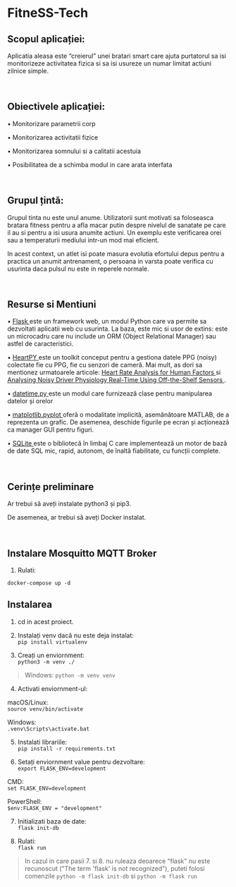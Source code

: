 # FitneSS-Tech

<!-- <br> -->

## Scopul aplicației: 

  Aplicatia aleasa este “creierul” unei bratari smart care ajuta purtatorul sa isi monitorizeze activitatea fizica si sa isi usureze un numar limitat actiuni zilnice simple. 
  
<br>

## Obiectivele aplicației: 

• Monitorizare parametrii corp 

• Monitorizarea activitatii fizice 

• Monitorizarea somnului si a calitatii acestuia 

• Posibilitatea de a schimba modul in care arata interfata 

<br>

## Grupul țintă: 

  Grupul tinta nu este unul anume. Utilizatorii sunt motivati sa foloseasca bratara fitness pentru a afla macar putin despre nivelul de sanatate pe care il au si pentru a isi usura anumite actiuni. Un exemplu este verificarea orei sau a temperaturii mediului intr-un mod mai eficient. 

  In acest context, un atlet isi poate masura evolutia efortului depus pentru a practica un anumit antrenament, o persoana in varsta poate verifica cu usurinta daca pulsul nu este in reperele normale. 

<br>

## Resurse si Mentiuni

• <a href="https://www.bing.com/search?q=flask&cvid=23b41ea58cf7459892ee57b1aa3fefbb&aqs=edge.0.0l8j69i61.752j0j1&pglt=43&FORM=ANNAB1&PC=U531"> Flask </a> este un framework web, un modul Python care va permite sa dezvoltati aplicatii web cu usurinta. La baza, este mic si usor de extins: este un microcadru care nu include un ORM (Object Relational Manager) sau astfel de caracteristici.

• <a href="https://python-heart-rate-analysis-toolkit.readthedocs.io/en/latest/"> HeartPY </a> este un toolkit conceput pentru a gestiona datele PPG (noisy) colectate fie cu PPG, fie cu senzori de cameră.
Mai mult, as dori sa mentionez urmatoarele articole: <a href="https://www.researchgate.net/publication/325967542_Heart_Rate_Analysis_for_Human_Factors_Development_and_Validation_of_an_Open_Source_Toolkit_for_Noisy_Naturalistic_Heart_Rate_Data"> Heart Rate Analysis for Human Factors </a> si <a href="https://www.researchgate.net/publication/328654252_Analysing_Noisy_Driver_Physiology_Real-Time_Using_Off-the-Shelf_Sensors_Heart_Rate_Analysis_Software_from_the_Taking_the_Fast_Lane_Project?channel=doi&linkId=5bdab2c84585150b2b959d13&showFulltext=true"> Analysing Noisy Driver Physiology Real-Time Using Off-the-Shelf Sensors </a>.

• <a href="https://docs.python.org/3/library/datetime.html"> datetime.py </a> este un modul care furnizează clase pentru manipularea datelor și orelor

• <a href="https://matplotlib.org/stable/api/_as_gen/matplotlib.pyplot.html"> matplotlib.pyplot </a> oferă o modalitate implicită, asemănătoare MATLAB, de a reprezenta un grafic. De asemenea, deschide figurile pe ecran și acționează ca manager GUI pentru figuri.

• <a href="https://sqlite.org/index.html"> SQLite </a> este o bibliotecă în limbaj C care implementează un motor de bază de date SQL mic, rapid, autonom, de înaltă fiabilitate, cu funcții complete.

<br>

## Cerințe preliminare

Ar trebui să aveți instalate python3 și pip3.

De asemenea, ar trebui să aveți Docker instalat.

<br>

## Instalare Mosquitto MQTT Broker
1. Rulati: <br>

`docker-compose up -d`

## Instalarea

1. cd in acest proiect.

2. Instalați venv dacă nu este deja instalat: <br>
`pip install virtualenv`

3. Creați un enviornment: <br>
`python3 -m venv ./`

>Windows: `python -m venv venv`

4. Activati enviornment-ul:

macOS/Linux: <br>
`source venv/bin/activate`

Windows: <br>
`.venv\Scripts\activate.bat`

5. Instalati librariile: <br>
`pip install -r requirements.txt`

6. Setați enviornment value pentru dezvoltare: <br>
`export FLASK_ENV=development`

CMD: <br>
`set FLASK_ENV=development`

PowerShell: <br>
`$env:FLASK_ENV = "development"`

7. Initializati baza de date: <br>
`flask init-db`

8. Rulati: <br>
`flask run`

>In cazul in care pasii 7. si 8. nu ruleaza deoarece "flask" nu este recunoscut ("The term 'flask' is not recognized"), puteti folosi comenzile `python -m flask init-db` si `python -m flask run`

<br>
